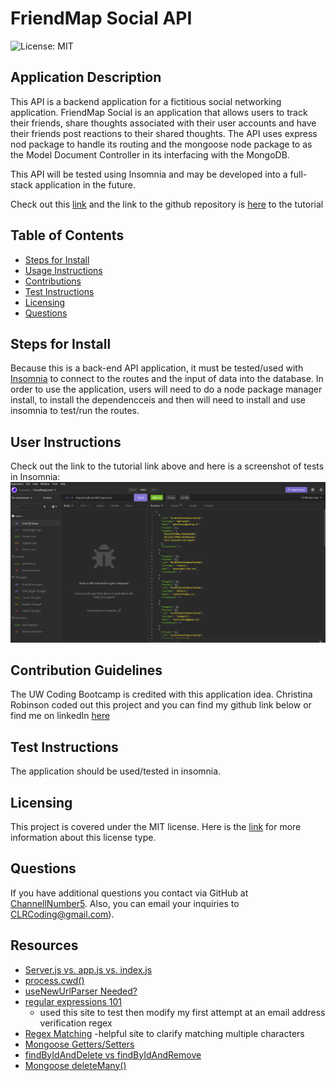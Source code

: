 # FriendMap Social API

![License: MIT](https://img.shields.io/badge/License-MIT-yellow.svg)

## Application Description 

This API is a backend application for a fictitious social networking application. FriendMap Social is an application that allows users to track their friends, share thoughts associated with their user accounts and have their friends post reactions to their shared thoughts. The API uses express nod package to handle its routing and the mongoose node package to as the Model Document Controller in its interfacing with the MongoDB.

This API will be tested using Insomnia and may be developed into a full-stack application in the future.

Check out this [link](https://www.youtube.com/watch?v=720FHxpC5Uw) and the link to the github repository is [here](https://github.com/ChannellNumber5/CR-FriendMapSocial) to the tutorial

## Table of Contents
- [Steps for Install](#steps-for-install)
- [Usage Instructions](#user-instructions)
- [Contributions](#contribution-guidelines)
- [Test Instructions](#test-instructions)
- [Licensing](#licensing)
- [Questions](#questions)


## Steps for Install
Because this is a back-end API application, it must be tested/used with [Insomnia](https://insomnia.rest/) to connect to the routes and the input of data into the database. In order to use the application, users will need to do a node package manager install, to install the dependencceis and then will need to install and use insomnia to test/run the routes.

## User Instructions
Check out the link to the tutorial link above and here is a screenshot of tests in Insomnia:
![Insomnia Screenshot](./assets/images/FriendMapSocial_InsomniaScreenshot.png)

## Contribution Guidelines
The UW Coding Bootcamp is credited with this application idea. Christina Robinson coded out this project and you can find my github link below or find me on linkedIn [here](https://www.linkedin.com/in/channellnumber5/)

## Test Instructions
The application should be used/tested in insomnia.

## Licensing
This project is covered under the MIT license. Here is the [link](https://opensource.org/licenses/MIT) for more information about this license type.

## Questions
If you have additional questions you contact via GitHub at [ChannellNumber5](https://github.com/ChannellNumber5). Also, you can email your inquiries to [CLRCoding@gmail.com]("mailto:CLRCoding@gmail.com")).

## Resources

- [Server.js vs. app.js vs. index.js](https://stackoverflow.com/questions/36002413/conventions-for-app-js-index-js-and-server-js-in-node-js)
- [process.cwd()](https://www.geeksforgeeks.org/node-js-process-cwd-method/)
- [useNewUrlParser Needed?](https://mongoosejs.com/docs/migrating_to_6.html#no-more-deprecation-warning-options)
- [regular expressions 101](https://regex101.com/)
    - used this site to test then modify my first attempt at an email address verification regex
- [Regex Matching](https://howtodoinjava.com/java/regex/match-any-set-of-characters/)
    -helpful site to clarify matching multiple characters
- [Mongoose Getters/Setters](https://mongoosejs.com/docs/tutorials/getters-setters.html)
- [findByIdAndDelete vs findByIdAndRemove](https://stackoverflow.com/questions/61451862/whats-the-difference-between-remove-and-delete-in-mongodb-updates)
- [Mongoose deleteMany()](https://mongoosejs.com/docs/api.html#model_Model.deleteMany)
